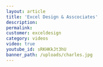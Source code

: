```yaml
---
layout: article
title: 'Excel Design & Asscociates'
description:
permalink:
customer: exceldesign
category: videos
video: true
youtube_id: sRKHKkJt3hU
banner_path: /uploads/charles.jpg
---
```



